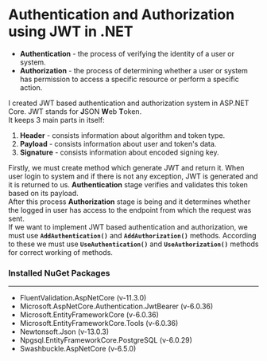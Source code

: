<div>
  <h1>
    Authentication and Authorization using JWT in .NET
  </h1>
</div>

<div>
  <p>
    <ul>
      <li>
        <b>Authentication</b> - the process of verifying the identity of a user or system.
      </li>
      <li>
        <b>Authorization</b> - the process of determining whether a user or system has permission to access a specific resource or perform a specific action.
      </li>
    </ul>
  </p>
  
  <p>
    I created JWT based authentication and authorization system in ASP.NET Core. JWT stands for <b>J</b>SON <b>W</b>eb <b>T</b>oken. <br>
    It keeps 3 main parts in itself:
    <ol>
      <li>
        <b>Header</b> - consists information about algorithm and token type.
      </li>
      <li>
        <b>Payload</b> - consists information about user and token's data.
      </li>
      <li>
        <b>Signature</b> - consists information about encoded signing key.
      </li>
    </ol>
  </p>

  <p>
    Firstly, we must create method which generate JWT and return it. When user login to system and if there is not any exception, JWT is generated and it is returned to us.
    <b>Authentication</b> stage verifies and validates this token based on its payload. <br>
    After this process <b>Authorization</b> stage is being and it determines whether the logged in user has access to the endpoint from which the request was sent. <br>
    If we want to implement JWT based authentication and authorization, we must use <code><b>AddAuthentication()</b></code> and <code><b>AddAuthorization()</b></code> methods.
    According to these we must use <code><b>UseAuthentication()</b></code> and <code><b>UseAuthorization()</b></code> methods for correct working of methods.
  </p>

  <h3>
    Installed NuGet Packages
  </h3>
  <hr>
  <p>
    <ul>
      <li>
        FluentValidation.AspNetCore (v-11.3.0)
      </li>
      <li>
        Microsoft.AspNetCore.Authentication.JwtBearer (v-6.0.36)
      </li>
      <li>
        Microsoft.EntityFrameworkCore (v-6.0.36)
      </li>
      <li>
        Microsoft.EntityFrameworkCore.Tools (v-6.0.36)
      </li>
      <li>
        Newtonsoft.Json (v-13.0.3)
      </li>
      <li>
        Npgsql.EntityFrameworkCore.PostgreSQL (v-6.0.29)
      </li>
      <li>
        Swashbuckle.AspNetCore (v-6.5.0)
      </li>
    </ul>
  </p>
</div>
